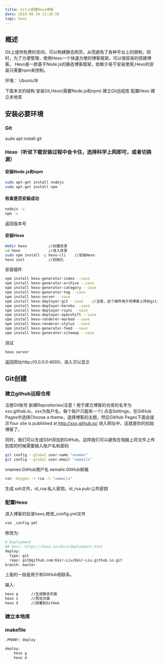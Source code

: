 ```yaml
---
title: Git上搭建Hexo博客
date: 2019-08-19 11:20:56
tags: hexo
---
```

## 概述
Git上提供免费的空间，可以构建静态网页，从而避免了各种平台上的限制，同时，为了方便管理，使用Hexo一个快速方便的博客框架，可以很容易的搭建博客。
Hexo是一款基于Node.js的静态博客框架，依赖少易于安装使用,Hexo的安装只需要npm来控制。

环境：
Ubuntu18

下面本文的结构
安装Git,Hexo(需要Node.js和npm)
建立Git远程库
配置Hexo
建立本地库

## 安装必要环境
### Git
sudo apt install git
### Hexo（听说下载安装过程中会卡住，选择科学上网即可，或者切换源）
#### 安装Node.js和npm
```bash
sudo apt-get install nodejs
sudo apt-get install npm
```
#### 检查是否安装成功
```bash
nodejs -v
npm -v
```
返回版本号
#### 安装Hexo

```bash
mkdir hexo			//创建目录
cd hexo				//进入目录
sudo npm install -g hexo-cli	//安装Hexo
hexo init			//初始化
```
安装插件
```bash
npm install hexo-generator-index --save
npm install hexo-generator-archive --save
npm install hexo-generator-category --save
npm install hexo-generator-tag --save
npm install hexo-server --save
npm install hexo-deployer-git --save	//注意，这个插件用于将博客上传到git上。
npm install hexo-deployer-heroku --save
npm install hexo-deployer-rsync --save
npm install hexo-deployer-openshift --save
npm install hexo-renderer-marked --save
npm install hexo-renderer-stylus --save
npm install hexo-generator-feed --save
npm install hexo-generator-sitemap --save
```
测试
```bash
hexo server
```
返回网址http://0.0.0.0:4000，进入可以显示

## Git创建
### 建立github远程仓库
注册Git账号
新建Repositories(注意！用于建立博客的仓库的名字为xxx.github.io，xxx为账户名，每个账户只能有一个)
点击Settings，在GitHub Pages中选择Choose a theme，选择博客的主题，然后GitHub Pages下面会提示Your site is published at http://xxx.github.io/
进入网址中，这就是你的初始博客了。

同时，我们可以生成SSH添加到GitHub，这样我们可以避免在电脑上将文件上传到库的时候需要输入账户名和密码

```bash
git config --global user.name "xnamex"
git config --global user.email "xemailx"
```
xnamex:GitHub用户名
xemailx:GitHub邮箱

```bash
ssh -keygen -t rsa -C "xemailx"
```
生成.ssh文件，id_rsa:私人密钥，id_rsa.pub:公共密钥

### 配置Hexo

进入博客的目录hexo,修改_config.yml文件
```bash
vim _config.yml
```
修改为:
```bash
# Deployment
## Docs: https://hexo.io/docs/deployment.html
deploy:
  type: git
  repo: git@github.com:Emir-Liu/Emir-Liu.github.io.git
branch: master
```
上面的一段是用于和GitHub相联系。

输入:
```bash
hexo g		//生成静态页面
hexo s		//预览页面
hexo d		//部署到GitHub
```
### 建立本地库

### makefile
```bash
.PHONY: deploy

deploy:
	hexo g
	hexo d
```
